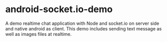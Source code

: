 # android-socket.io-demo
A demo realtime chat application with Node and socket.io on server side and native android as client. This demo includes sending text message as well as images files at realtime. 
